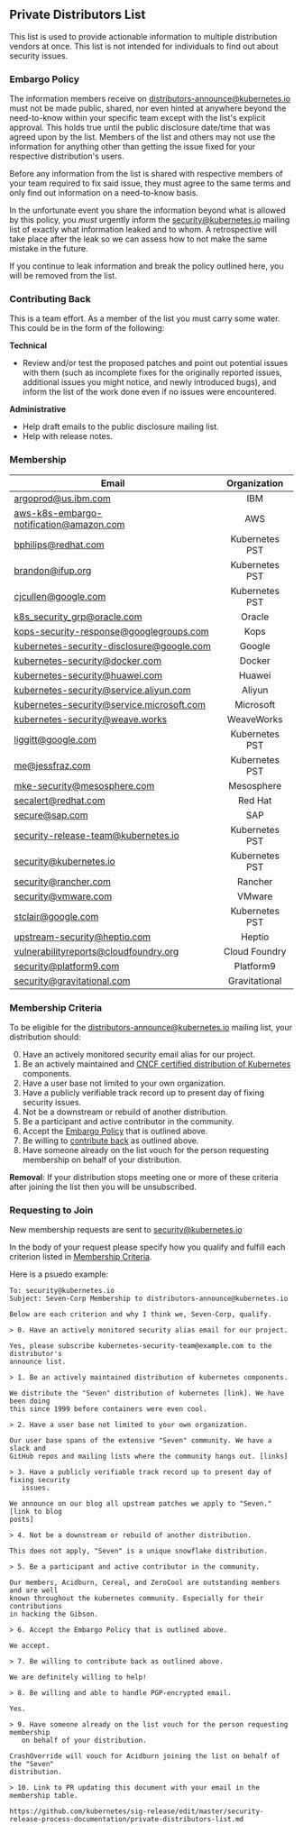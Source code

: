 ## Private Distributors List

This list is used to provide actionable information to multiple distribution
vendors at once. This list is not intended for individuals to find out about
security issues.

### Embargo Policy

The information members receive on distributors-announce@kubernetes.io must not be
made public, shared, nor even hinted at anywhere beyond the need-to-know within
your specific team except with the list's explicit approval. This holds
true until the public disclosure date/time that was agreed upon by the list.
Members of the list and others may not use the information for anything other
than getting the issue fixed for your respective distribution's users.

Before any information from the list is shared with respective members of your
team required to fix said issue, they must agree to the same terms and only
find out information on a need-to-know basis.

In the unfortunate event you share the information beyond what is allowed by
this policy, you _must_ urgently inform the security@kubernetes.io
mailing list of exactly what information
leaked and to whom. A retrospective will take place after the leak so
we can assess how to not make the same mistake in the future.

If you continue to leak information and break the policy outlined here, you
will be removed from the list.

### Contributing Back

This is a team effort. As a member of the list you must carry some water. This
could be in the form of the following:

**Technical**

- Review and/or test the proposed patches and point out potential issues with
  them (such as incomplete fixes for the originally reported issues, additional
  issues you might notice, and newly introduced bugs), and inform the list of the
  work done even if no issues were encountered.

**Administrative**

- Help draft emails to the public disclosure mailing list.
- Help with release notes.

### Membership


| Email		| Organization	|
| ------------- |:-------------:|
| argoprod@us.ibm.com | IBM |
| aws-k8s-embargo-notification@amazon.com | AWS |
| bphilips@redhat.com | Kubernetes PST |
| brandon@ifup.org | Kubernetes PST |
| cjcullen@google.com | Kubernetes PST |
| k8s_security_grp@oracle.com | Oracle |
| kops-security-response@googlegroups.com | Kops |
| kubernetes-security-disclosure@google.com | Google |
| kubernetes-security@docker.com | Docker |
| kubernetes-security@huawei.com | Huawei |
| kubernetes-security@service.aliyun.com | Aliyun |
| kubernetes-security@service.microsoft.com | Microsoft |
| kubernetes-security@weave.works | WeaveWorks |
| liggitt@google.com | Kubernetes PST |
| me@jessfraz.com | Kubernetes PST |
| mke-security@mesosphere.com | Mesosphere |
| secalert@redhat.com | Red Hat |
| secure@sap.com | SAP |
| security-release-team@kubernetes.io | Kubernetes PST |
| security@kubernetes.io | Kubernetes PST |
| security@rancher.com | Rancher |
| security@vmware.com | VMware |
| stclair@google.com | Kubernetes PST |
| upstream-security@heptio.com | Heptio |
| vulnerabilityreports@cloudfoundry.org | Cloud Foundry |
| security@platform9.com | Platform9 | 
| security@gravitational.com | Gravitational |

### Membership Criteria

To be eligible for the distributors-announce@kubernetes.io mailing list, your
distribution should:

0. Have an actively monitored security email alias for our project.
1. Be an actively maintained and [CNCF certified distribution of
   Kubernetes][conformance] components.
2. Have a user base not limited to your own organization.
3. Have a publicly verifiable track record up to present day of fixing security
   issues.
4. Not be a downstream or rebuild of another distribution.
5. Be a participant and active contributor in the community.
6. Accept the [Embargo Policy](#embargo-policy) that is outlined above.
7. Be willing to [contribute back](#contributing-back) as outlined above.
8. Have someone already on the list vouch for the person requesting membership
   on behalf of your distribution.

[conformance]: https://www.cncf.io/certification/software-conformance/

**Removal**: If your distribution stops meeting one or more of these criteria
after joining the list then you will be unsubscribed.

### Requesting to Join

New membership requests are sent to security@kubernetes.io

In the body of your request please specify how you qualify and fulfill each
criterion listed in [Membership Criteria](#membership-criteria).

Here is a psuedo example:

```
To: security@kubernetes.io
Subject: Seven-Corp Membership to distributors-announce@kubernetes.io

Below are each criterion and why I think we, Seven-Corp, qualify.

> 0. Have an actively monitored security alias email for our project.

Yes, please subscribe kubernetes-security-team@example.com to the distributor's
announce list.

> 1. Be an actively maintained distribution of kubernetes components.

We distribute the "Seven" distribution of kubernetes [link]. We have been doing
this since 1999 before containers were even cool.

> 2. Have a user base not limited to your own organization.

Our user base spans of the extensive "Seven" community. We have a slack and
GitHub repos and mailing lists where the community hangs out. [links]

> 3. Have a publicly verifiable track record up to present day of fixing security
   issues.

We announce on our blog all upstream patches we apply to "Seven." [link to blog
posts]

> 4. Not be a downstream or rebuild of another distribution.

This does not apply, "Seven" is a unique snowflake distribution.

> 5. Be a participant and active contributor in the community.

Our members, Acidburn, Cereal, and ZeroCool are outstanding members and are well
known throughout the kubernetes community. Especially for their contributions
in hacking the Gibson.

> 6. Accept the Embargo Policy that is outlined above.

We accept.

> 7. Be willing to contribute back as outlined above.

We are definitely willing to help!

> 8. Be willing and able to handle PGP-encrypted email.

Yes.

> 9. Have someone already on the list vouch for the person requesting membership
   on behalf of your distribution.

CrashOverride will vouch for Acidburn joining the list on behalf of the "Seven"
distribution.

> 10. Link to PR updating this document with your email in the membership table.

https://github.com/kubernetes/sig-release/edit/master/security-release-process-documentation/private-distributors-list.md
```


